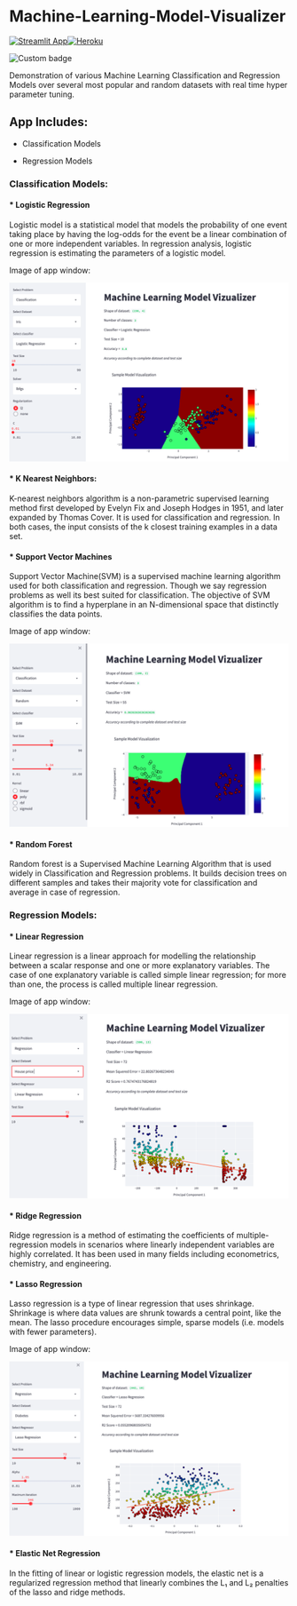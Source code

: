 # Machine-Learning-Model-Visualizer

[![Streamlit App](https://static.streamlit.io/badges/streamlit_badge_black_white.svg)](https://share.streamlit.io/abhimanyubhowmik/machine-learning-model-visualizer/main/App/main.py)[![Heroku](https://img.shields.io/badge/Open_In-Heroku-blueviolet)](https://ml-model-visualizer.herokuapp.com/)

![Custom badge](https://heroku-booting-badge.herokuapp.com/badge?app=ml-model-visualizer)

 Demonstration of various Machine Learning Classification and Regression Models over several most popular and random datasets with real time hyper parameter tuning.

 ## App Includes:

 * Classification Models

 * Regression Models



### Classification Models:

#### * Logistic Regression

Logistic model is a statistical model that models the probability of one event taking place by having the log-odds for the event be a linear combination of one or more independent variables. In regression analysis, logistic regression is estimating the parameters of a logistic model.

Image of app window:

![](Images/Clf1.png)

#### * K Nearest Neighbors:

K-nearest neighbors algorithm is a non-parametric supervised learning method first developed by Evelyn Fix and Joseph Hodges in 1951, and later expanded by Thomas Cover. It is used for classification and regression. In both cases, the input consists of the k closest training examples in a data set.

#### * Support Vector Machines

Support Vector Machine(SVM) is a supervised machine learning algorithm used for both classification and regression. Though we say regression problems as well its best suited for classification. The objective of SVM algorithm is to find a hyperplane in an N-dimensional space that distinctly classifies the data points.

Image of app window:

![](Images/Clf2.png)

#### * Random Forest

Random forest is a Supervised Machine Learning Algorithm that is used widely in Classification and Regression problems. It builds decision trees on different samples and takes their majority vote for classification and average in case of regression.

### Regression Models:

#### * Linear Regression

Linear regression is a linear approach for modelling the relationship between a scalar response and one or more explanatory variables. The case of one explanatory variable is called simple linear regression; for more than one, the process is called multiple linear regression.

Image of app window:

![](Images/Reg1.png)

#### * Ridge Regression

Ridge regression is a method of estimating the coefficients of multiple-regression models in scenarios where linearly independent variables are highly correlated. It has been used in many fields including econometrics, chemistry, and engineering.

#### * Lasso Regression

Lasso regression is a type of linear regression that uses shrinkage. Shrinkage is where data values are shrunk towards a central point, like the mean. The lasso procedure encourages simple, sparse models (i.e. models with fewer parameters).

Image of app window:

![](Images/Reg2.png)

#### * Elastic Net Regression

In the fitting of linear or logistic regression models, the elastic net is a regularized regression method that linearly combines the L₁ and L₂ penalties of the lasso and ridge methods.





